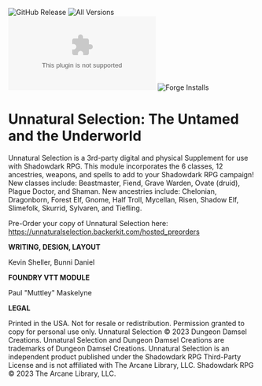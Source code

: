 ![GitHub Release](https://img.shields.io/github/release-date/Muttley/foundryvtt-unnatural-selection)
![All Versions](https://img.shields.io/github/downloads/Muttley/foundryvtt-unnatural-selection/total)
![Latest Version](https://img.shields.io/github/downloads/Muttley/foundryvtt-unnatural-selection/latest/unnatural-selection.zip)
![Forge Installs](https://img.shields.io/badge/dynamic/json?label=Forge%20Installs&query=package.installs&suffix=%25&url=https%3A%2F%2Fforge-vtt.com%2Fapi%2Fbazaar%2Fpackage%2Funnatural-selection)



# Unnatural Selection: The Untamed and the Underworld

Unnatural Selection is a 3rd-party digital and physical Supplement for use with
Shadowdark RPG. This module incorporates the 6 classes, 12 ancestries, weapons,
and spells to add to your Shadowdark RPG campaign! New classes include:
Beastmaster, Fiend, Grave Warden, Ovate (druid), Plague Doctor, and Shaman. New
ancestries include: Chelonian, Dragonborn, Forest Elf, Gnome, Half Troll,
Mycellan, Risen, Shadow Elf, Slimefolk, Skurrid, Sylvaren, and Tiefling.

Pre-Order your copy of Unnatural Selection here: https://unnaturalselection.backerkit.com/hosted_preorders

**WRITING, DESIGN, LAYOUT**

Kevin Sheller, Bunni Daniel

**FOUNDRY VTT MODULE**

Paul "Muttley" Maskelyne

**LEGAL**

Printed in the USA. Not for resale or redistribution. Permission granted to
copy for personal use only. Unnatural Selection © 2023 Dungeon Damsel
Creations. Unnatural Selection and Dungeon Damsel Creations are trademarks of
Dungeon Damsel Creations. Unnatural Selection is an independent product
published under the Shadowdark RPG Third-Party License and is not affiliated
with The Arcane Library, LLC. Shadowdark RPG © 2023 The Arcane Library, LLC.
